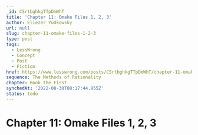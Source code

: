 ```yaml
---
_id: CSrtbghkgTTpDmWhT
title: 'Chapter 11: Omake Files 1, 2, 3'
author: Eliezer_Yudkowsky
url: null
slug: chapter-11-omake-files-1-2-3
type: post
tags:
  - LessWrong
  - Concept
  - Post
  - Fiction
href: https://www.lesswrong.com/posts/CSrtbghkgTTpDmWhT/chapter-11-omake-files-1-2-3
sequence: The Methods of Rationality
chapter: Book the First
synchedAt: '2022-08-30T08:17:44.955Z'
status: todo
---
```


# Chapter 11: Omake Files 1, 2, 3
